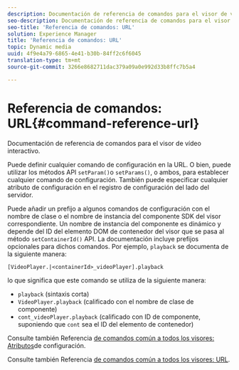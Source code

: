```yaml
---
description: Documentación de referencia de comandos para el visor de vídeo interactivo.
seo-description: Documentación de referencia de comandos para el visor de vídeo interactivo.
seo-title: 'Referencia de comandos: URL'
solution: Experience Manager
title: 'Referencia de comandos: URL'
topic: Dynamic media
uuid: 4f9e4a79-6865-4e41-b30b-84ff2c6f6045
translation-type: tm+mt
source-git-commit: 3266e8682711dac379a09a0e992d33b8ffc7b5a4

---
```



# Referencia de comandos: URL{#command-reference-url}

Documentación de referencia de comandos para el visor de vídeo interactivo.

Puede definir cualquier comando de configuración en la URL. O bien, puede utilizar los métodos API `setParam()`o `setParams()`, o ambos, para establecer cualquier comando de configuración. También puede especificar cualquier atributo de configuración en el registro de configuración del lado del servidor.

Puede añadir un prefijo a algunos comandos de configuración con el nombre de clase o el nombre de instancia del componente SDK del visor correspondiente. Un nombre de instancia del componente es dinámico y depende del ID del elemento DOM de contenedor del visor que se pasa al método `setContainerId()` API. La documentación incluye prefijos opcionales para dichos comandos. Por ejemplo, `playback` se documenta de la siguiente manera:

```
[VideoPlayer.|<containerId>_videoPlayer].playback
```

lo que significa que este comando se utiliza de la siguiente manera:

* `playback` (sintaxis corta)
* `VideoPlayer.playback` (calificado con el nombre de clase de componente)
* `cont_videoPlayer.playback` (calificado con ID de componente, suponiendo que `cont` sea el ID del elemento de contenedor)

Consulte también Referencia [de comandos común a todos los visores: Atributos](../../../r-html5-viewer-20-cmdref-configattrib/r-html5-viewer-20-cmdref-configattrib.md#concept-850e0f2c49b949deb7cfbfd330d329bd)de configuración.

Consulte también Referencia [de comandos común a todos los visores: URL](../../../c-html5-viewer-20-cmdref-url/c-html5-viewer-20-cmdref-url.md#concept-9b337f349b7b406b8c33c7ee96b3e226).
